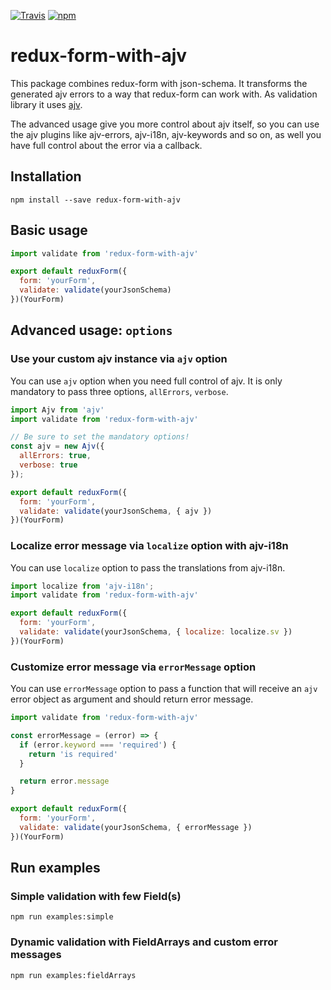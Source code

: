 [![Travis](https://img.shields.io/travis/gitjs/redux-form-with-ajv.svg?style=flat)](https://travis-ci.org/gitjs/redux-form-with-ajv)
[![npm](https://img.shields.io/npm/v/redux-form-with-ajv.svg?style=flat)](https://www.npmjs.com/package/redux-form-with-ajv)

# redux-form-with-ajv

This package combines redux-form with json-schema. It transforms the generated ajv errors to a way that redux-form can work with. As validation library it uses [ajv](https://github.com/epoberezkin/ajv). 

The advanced usage give you more control about ajv itself, so you can use the ajv plugins like ajv-errors, ajv-i18n, ajv-keywords and so on, as well you have full control about the error via a callback.

## Installation
```npm install --save redux-form-with-ajv```

## Basic usage

```javascript
import validate from 'redux-form-with-ajv'

export default reduxForm({
  form: 'yourForm',
  validate: validate(yourJsonSchema)
})(YourForm)
```

## Advanced usage: `options`

### Use your custom ajv instance via `ajv` option

You can use `ajv` option when you need full control of ajv. It is only mandatory to pass three options,
`allErrors`, `verbose`.

```javascript
import Ajv from 'ajv'
import validate from 'redux-form-with-ajv'

// Be sure to set the mandatory options!
const ajv = new Ajv({
  allErrors: true,
  verbose: true
});

export default reduxForm({
  form: 'yourForm',
  validate: validate(yourJsonSchema, { ajv })
})(YourForm)
```

### Localize error message via `localize` option with ajv-i18n

You can use `localize` option to pass the translations from ajv-i18n.

```javascript
import localize from 'ajv-i18n';
import validate from 'redux-form-with-ajv'

export default reduxForm({
  form: 'yourForm',
  validate: validate(yourJsonSchema, { localize: localize.sv })
})(YourForm)
```

### Customize error message via `errorMessage` option

You can use `errorMessage` option to pass a function that will receive an `ajv` error object as argument and should return error message.

```javascript
import validate from 'redux-form-with-ajv'

const errorMessage = (error) => {
  if (error.keyword === 'required') {
    return 'is required'
  }

  return error.message
}

export default reduxForm({
  form: 'yourForm',
  validate: validate(yourJsonSchema, { errorMessage })
})(YourForm)
```

## Run examples

### Simple validation with few Field(s)
```npm run examples:simple```

### Dynamic validation with FieldArrays and custom error messages
```npm run examples:fieldArrays```
